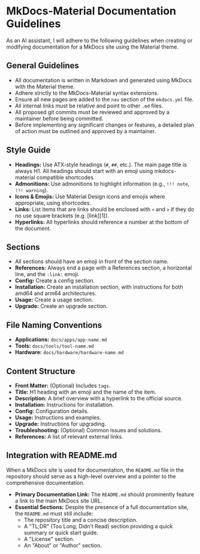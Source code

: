 # MkDocs-Material Documentation Guidelines

As an AI assistant, I will adhere to the following guidelines when creating or modifying documentation for a MkDocs site using the Material theme.

## General Guidelines

- All documentation is written in Markdown and generated using MkDocs with the Material theme.
- Adhere strictly to the MkDocs-Material syntax extensions.
- Ensure all new pages are added to the `nav` section of the `mkdocs.yml` file.
- All internal links must be relative and point to other `.md` files.
- All proposed git commits must be reviewed and approved by a maintainer before being committed.
- Before implementing any significant changes or features, a detailed plan of action must be outlined and approved by a maintainer.

## Style Guide

- **Headings:** Use ATX-style headings (`#`, `##`, etc.). The main page title is always H1. All headings should start with an emoji using mkdocs-material compatible shortcodes.
- **Admonitions:** Use admonitions to highlight information (e.g., `!!! note`, `!!! warning`).
- **Icons & Emojis:** Use Material Design icons and emojis where appropriate, using shortcodes.
- **Links:** List items that are links should be enclosed with `<` and `>` if they do no use square brackets (e.g. [link][1]).
- **Hyperlinks:** All hyperlinks should reference a number at the bottom of the document.

## Sections

- All sections should have an emoji in front of the section name.
- **References:** Always end a page with a References section, a horizontal line, and the `:link:` emoji.
- **Config:** Create a config section.
- **Installation:** Create an installation section, with instructions for both amd64 and arm64 architectures.
- **Usage:** Create a usage section.
- **Upgrade:** Create an upgrade section.

## File Naming Conventions

- **Applications:** `docs/apps/app-name.md`
- **Tools:** `docs/tools/tool-name.md`
- **Hardware:** `docs/hardware/hardware-name.md`

## Content Structure

- **Front Matter:** (Optional) Includes `tags`.
- **Title:** H1 heading with an emoji and the name of the item.
- **Description:** A brief overview with a hyperlink to the official source.
- **Installation:** Instructions for installation.
- **Config:** Configuration details.
- **Usage:** Instructions and examples.
- **Upgrade:** Instructions for upgrading.
- **Troubleshooting:** (Optional) Common issues and solutions.
- **References:** A list of relevant external links.

## Integration with README.md

When a MkDocs site is used for documentation, the `README.md` file in the repository should serve as a high-level overview and a pointer to the comprehensive documentation.

- **Primary Documentation Link:** The `README.md` should prominently feature a link to the main MkDocs site URL.
- **Essential Sections:** Despite the presence of a full documentation site, the `README.md` must still include:
    - The repository title and a concise description.
    - A "TL;DR" (Too Long; Didn't Read) section providing a quick summary or quick start guide.
    - A "License" section.
    - An "About" or "Author" section.
